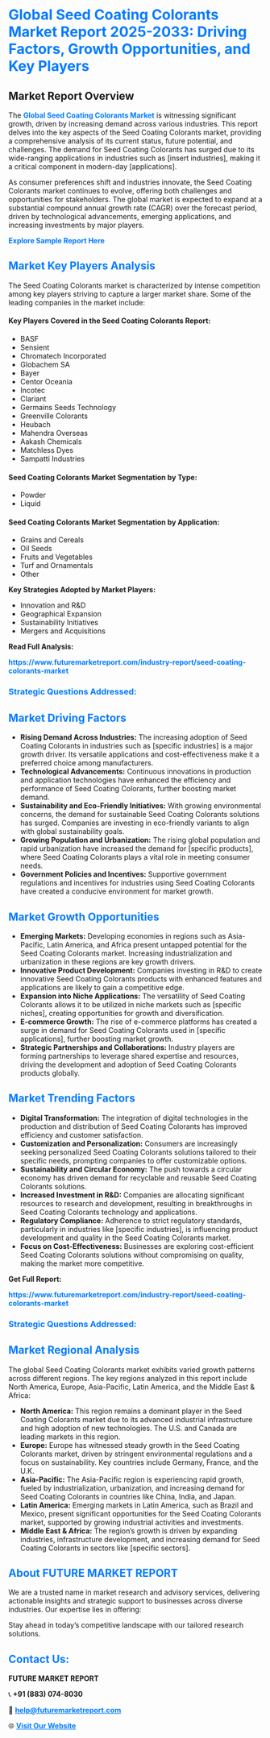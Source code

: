 <h1 style="color: #007BFF;">Global Seed Coating Colorants Market Report 2025-2033: Driving Factors, Growth Opportunities, and Key Players</h1>

<section id="overview">
<h2>Market Report Overview</h2>
<p>The <a href="https://www.futuremarketreport.com/industry-report/seed-coating-colorants-market" style="color: #007BFF; text-decoration: none;"><strong>Global Seed Coating Colorants Market</strong></a> is witnessing significant growth, driven by increasing demand across various industries. This report delves into the key aspects of the Seed Coating Colorants market, providing a comprehensive analysis of its current status, future potential, and challenges. The demand for Seed Coating Colorants has surged due to its wide-ranging applications in industries such as [insert industries], making it a critical component in modern-day [applications].</p>
<p>As consumer preferences shift and industries innovate, the Seed Coating Colorants market continues to evolve, offering both challenges and opportunities for stakeholders. The global market is expected to expand at a substantial compound annual growth rate (CAGR) over the forecast period, driven by technological advancements, emerging applications, and increasing investments by major players.</p>
</section>

<section id="overview">
<p><a href="https://www.futuremarketreport.com/request-sample/reportId=103123" style="color: #007BFF; text-decoration: none;"><strong>Explore Sample Report Here</strong></a></p>
</section>

<section id="key-players">
<h2 style="color: #007BFF;">Market Key Players Analysis</h2>
<p>The Seed Coating Colorants market is characterized by intense competition among key players striving to capture a larger market share. Some of the leading companies in the market include:</p>
<h4>Key Players Covered in the Seed Coating Colorants Report:</h4>
<ul><li>BASF</li><li>Sensient</li><li>Chromatech Incorporated</li><li>Globachem SA</li><li>Bayer</li><li>Centor Oceania</li><li>Incotec</li><li>Clariant</li><li>Germains Seeds Technology</li><li>Greenville Colorants</li><li>Heubach</li><li>Mahendra Overseas</li><li>Aakash Chemicals</li><li>Matchless Dyes</li><li>Sampatti Industries</li></ul>
<h4>Seed Coating Colorants Market Segmentation by Type:</h4>
<ul><li>Powder</li><li>Liquid</li></ul>

<h4>Seed Coating Colorants Market Segmentation by Application:</h4>
<ul><li>Grains and Cereals</li><li>Oil Seeds</li><li>Fruits and Vegetables</li><li>Turf and Ornamentals</li><li>Other</li></ul>
<p><strong>Key Strategies Adopted by Market Players:</strong></p>
<ul>
<li>Innovation and R&D</li>
<li>Geographical Expansion</li>
<li>Sustainability Initiatives</li>
<li>Mergers and Acquisitions</li>
</ul>
</section>

<section>
<p><strong>Read Full Analysis: </strong></p><a href="https://www.futuremarketreport.com/industry-report/seed-coating-colorants-market" style="color: #007BFF; text-decoration: none;"><strong>https://www.futuremarketreport.com/industry-report/seed-coating-colorants-market</strong></a>
<h3 style="color: #007BFF;">Strategic Questions Addressed:</h3>
</section>

<section id="driving-factors">
<h2 style="color: #007BFF;">Market Driving Factors</h2>
<ul>
<li><strong>Rising Demand Across Industries:</strong> The increasing adoption of Seed Coating Colorants in industries such as [specific industries] is a major growth driver. Its versatile applications and cost-effectiveness make it a preferred choice among manufacturers.</li>
<li><strong>Technological Advancements:</strong> Continuous innovations in production and application technologies have enhanced the efficiency and performance of Seed Coating Colorants, further boosting market demand.</li>
<li><strong>Sustainability and Eco-Friendly Initiatives:</strong> With growing environmental concerns, the demand for sustainable Seed Coating Colorants solutions has surged. Companies are investing in eco-friendly variants to align with global sustainability goals.</li>
<li><strong>Growing Population and Urbanization:</strong> The rising global population and rapid urbanization have increased the demand for [specific products], where Seed Coating Colorants plays a vital role in meeting consumer needs.</li>
<li><strong>Government Policies and Incentives:</strong> Supportive government regulations and incentives for industries using Seed Coating Colorants have created a conducive environment for market growth.</li>
</ul>
</section>

<section id="growth-opportunities">
<h2 style="color: #007BFF;">Market Growth Opportunities</h2>
<ul>
<li><strong>Emerging Markets:</strong> Developing economies in regions such as Asia-Pacific, Latin America, and Africa present untapped potential for the Seed Coating Colorants market. Increasing industrialization and urbanization in these regions are key growth drivers.</li>
<li><strong>Innovative Product Development:</strong> Companies investing in R&D to create innovative Seed Coating Colorants products with enhanced features and applications are likely to gain a competitive edge.</li>
<li><strong>Expansion into Niche Applications:</strong> The versatility of Seed Coating Colorants allows it to be utilized in niche markets such as [specific niches], creating opportunities for growth and diversification.</li>
<li><strong>E-commerce Growth:</strong> The rise of e-commerce platforms has created a surge in demand for Seed Coating Colorants used in [specific applications], further boosting market growth.</li>
<li><strong>Strategic Partnerships and Collaborations:</strong> Industry players are forming partnerships to leverage shared expertise and resources, driving the development and adoption of Seed Coating Colorants products globally.</li>
</ul>
</section>

<section id="trending-factors">
<h2 style="color: #007BFF;">Market Trending Factors</h2>
<ul>
<li><strong>Digital Transformation:</strong> The integration of digital technologies in the production and distribution of Seed Coating Colorants has improved efficiency and customer satisfaction.</li>
<li><strong>Customization and Personalization:</strong> Consumers are increasingly seeking personalized Seed Coating Colorants solutions tailored to their specific needs, prompting companies to offer customizable options.</li>
<li><strong>Sustainability and Circular Economy:</strong> The push towards a circular economy has driven demand for recyclable and reusable Seed Coating Colorants solutions.</li>
<li><strong>Increased Investment in R&D:</strong> Companies are allocating significant resources to research and development, resulting in breakthroughs in Seed Coating Colorants technology and applications.</li>
<li><strong>Regulatory Compliance:</strong> Adherence to strict regulatory standards, particularly in industries like [specific industries], is influencing product development and quality in the Seed Coating Colorants market.</li>
<li><strong>Focus on Cost-Effectiveness:</strong> Businesses are exploring cost-efficient Seed Coating Colorants solutions without compromising on quality, making the market more competitive.</li>
</ul>
</section>

<section>
<p><strong>Get Full Report: </strong></p><a href="https://www.futuremarketreport.com/industry-report/seed-coating-colorants-market" style="color: #007BFF; text-decoration: none;"><strong>https://www.futuremarketreport.com/industry-report/seed-coating-colorants-market</strong></a>
<h3 style="color: #007BFF;">Strategic Questions Addressed:</h3>
</section>


<section id="regional-analysis">
<h2 style="color: #007BFF;">Market Regional Analysis</h2>
<p>The global Seed Coating Colorants market exhibits varied growth patterns across different regions. The key regions analyzed in this report include North America, Europe, Asia-Pacific, Latin America, and the Middle East & Africa:</p>
<ul>
<li><strong>North America:</strong> This region remains a dominant player in the Seed Coating Colorants market due to its advanced industrial infrastructure and high adoption of new technologies. The U.S. and Canada are leading markets in this region.</li>
<li><strong>Europe:</strong> Europe has witnessed steady growth in the Seed Coating Colorants market, driven by stringent environmental regulations and a focus on sustainability. Key countries include Germany, France, and the U.K.</li>
<li><strong>Asia-Pacific:</strong> The Asia-Pacific region is experiencing rapid growth, fueled by industrialization, urbanization, and increasing demand for Seed Coating Colorants in countries like China, India, and Japan.</li>
<li><strong>Latin America:</strong> Emerging markets in Latin America, such as Brazil and Mexico, present significant opportunities for the Seed Coating Colorants market, supported by growing industrial activities and investments.</li>
<li><strong>Middle East & Africa:</strong> The region’s growth is driven by expanding industries, infrastructure development, and increasing demand for Seed Coating Colorants in sectors like [specific sectors].</li>
</ul>
</section>

<footer>
<h2 style="color: #007BFF;">About FUTURE MARKET REPORT</h2>
<p>We are a trusted name in market research and advisory services, delivering actionable insights and strategic support to businesses across diverse industries. Our expertise lies in offering:</p>

<p>Stay ahead in today’s competitive landscape with our tailored research solutions.</p>

<h2 style="color: #007BFF;">Contact Us:</h2>
<p><strong>FUTURE MARKET REPORT</strong></p>
<p>📞 <strong>+91 (883) 074-8030</strong></p>
<p>📧 <strong><a href="mailto:help@futuremarketreport.com" style="color: #007BFF;">help@futuremarketreport.com</a></strong></p>
<p>🌐 <strong><a href="https://www.futuremarketreport.com/" style="color: #007BFF;">Visit Our Website</a></strong></p>
</footer>